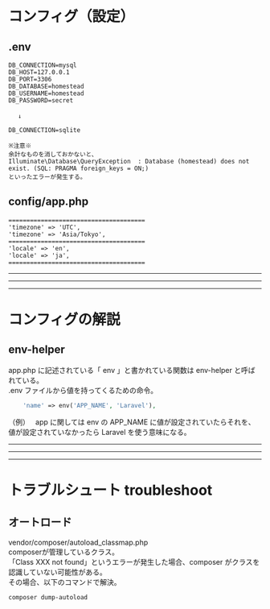 # コンフィグ（設定）

## .env
```
DB_CONNECTION=mysql
DB_HOST=127.0.0.1
DB_PORT=3306
DB_DATABASE=homestead
DB_USERNAME=homestead
DB_PASSWORD=secret

　 ↓

DB_CONNECTION=sqlite

※注意※
余計なものを消しておかないと、 
Illuminate\Database\QueryException  : Database (homestead) does not exist. (SQL: PRAGMA foreign_keys = ON;)
といったエラーが発生する。
```


## config/app.php
```
======================================
'timezone' => 'UTC',
'timezone' => 'Asia/Tokyo',
======================================
'locale' => 'en',
'locale' => 'ja',
======================================
```

_____________________________________________________________________________
_____________________________________________________________________________
_____________________________________________________________________________
# コンフィグの解説

## env-helper
app.php に記述されている「 env 」と書かれている関数は env-helper と呼ばれている。  
.env ファイルから値を持ってくるための命令。  
```php
    'name' => env('APP_NAME', 'Laravel'),
```
（例）  
app に関しては env の APP_NAME に値が設定されていたらそれを、値が設定されていなかったら Laravel を使う意味になる。



_____________________________________________________________________________
_____________________________________________________________________________
_____________________________________________________________________________
# トラブルシュート  troubleshoot

## オートロード
vendor/composer/autoload_classmap.php  
composerが管理しているクラス。  
「Class XXX not found」というエラーが発生した場合、composer がクラスを認識していない可能性がある。  
その場合、以下のコマンドで解決。  
```
composer dump-autoload
```
